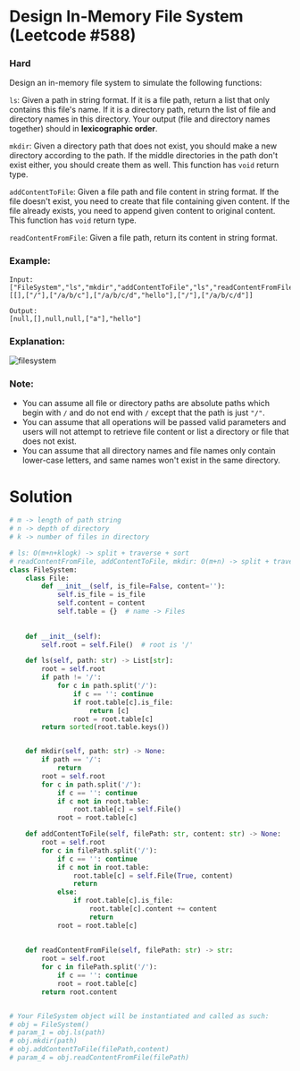 Design In-Memory File System (Leetcode #588)
===============================
### Hard
 
Design an in-memory file system to simulate the following functions:

`ls`: Given a path in string format. If it is a file path, return a list that only contains this file's name. If it is a directory path,
return the list of file and directory names in this directory. Your output (file and directory names together) should in **lexicographic order**.

`mkdir`: Given a directory path that does not exist, you should make a new directory according to the path.
If the middle directories in the path don't exist either, you should create them as well. This function has `void` return type.

`addContentToFile`: Given a file path and file content in string format. If the file doesn't exist,
you need to create that file containing given content. If the file already exists, you need to append given content to original content.
This function has `void` return type.

`readContentFromFile`: Given a file path, return its content in string format.

 
### Example:
```
Input: 
["FileSystem","ls","mkdir","addContentToFile","ls","readContentFromFile"]
[[],["/"],["/a/b/c"],["/a/b/c/d","hello"],["/"],["/a/b/c/d"]]

Output:
[null,[],null,null,["a"],"hello"]
```
### Explanation:
![filesystem](https://assets.leetcode.com/uploads/2018/10/12/filesystem.png)

### Note:

* You can assume all file or directory paths are absolute paths which begin with `/` and do not end with `/` except that the path is just `"/"`.
* You can assume that all operations will be passed valid parameters and users will not attempt to retrieve file content or list a directory or file that does not exist.
* You can assume that all directory names and file names only contain lower-case letters, and same names won't exist in the same directory.

Solution
========

```python
# m -> length of path string
# n -> depth of directory
# k -> number of files in directory

# ls: O(m+n+klogk) -> split + traverse + sort
# readContentFromFile, addContentToFile, mkdir: O(m+n) -> split + traverse
class FileSystem:
    class File:
        def __init__(self, is_file=False, content=''):
            self.is_file = is_file
            self.content = content
            self.table = {}  # name -> Files
            
                
    def __init__(self):
        self.root = self.File()  # root is '/'

    def ls(self, path: str) -> List[str]:
        root = self.root
        if path != '/':
            for c in path.split('/'):
                if c == '': continue
                if root.table[c].is_file:
                    return [c]
                root = root.table[c]
        return sorted(root.table.keys())


    def mkdir(self, path: str) -> None:
        if path == '/':
            return
        root = self.root
        for c in path.split('/'):
            if c == '': continue
            if c not in root.table:
                root.table[c] = self.File()
            root = root.table[c]

    def addContentToFile(self, filePath: str, content: str) -> None:
        root = self.root
        for c in filePath.split('/'):
            if c == '': continue
            if c not in root.table:
                root.table[c] = self.File(True, content)
                return
            else:
                if root.table[c].is_file:
                    root.table[c].content += content
                    return
            root = root.table[c]
            
            
    def readContentFromFile(self, filePath: str) -> str:
        root = self.root
        for c in filePath.split('/'):
            if c == '': continue
            root = root.table[c]
        return root.content


# Your FileSystem object will be instantiated and called as such:
# obj = FileSystem()
# param_1 = obj.ls(path)
# obj.mkdir(path)
# obj.addContentToFile(filePath,content)
# param_4 = obj.readContentFromFile(filePath)
```

